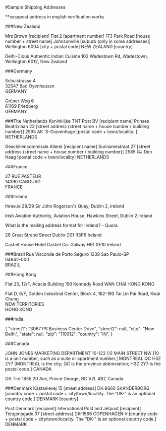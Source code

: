 #Sample Shipping Addresses

**easypost address in english verification works



###New Zealand

Mrs Brown          [recipient]
Flat 2             [apartment number]
173 Park Road      [house number + street name]
Johnsonville       [suburb (only in some addresses)]
Wellington 6004    [city + postal code]
NEW ZEALAND        [country]


Delhi-Cious Authentic Indian Cuisine
102 Wadestown Rd, 
Wadestown, 
Wellington 6012, New Zealand



###Germany
     
Schulstrasse 4           
32547 Bad Oyenhausen     
GERMANY    


Grüner Weg 6             
61169 Friedberg          
GERMANY
   
   
###The Netherlands
Koninklijke TNT Post BV   [recipient name]
Prinses Beatrixlaan 23    [street address (street name + house number / building number)]
2595 AK  'S-Gravenhage    [postal code + town/locality. ]
NETHERLANDS    
   
   
Geschillencommissie Allerei          [recipient name]
Surinamestraat 27                    [street address (street name + house number / building number)]
2585 GJ  Den Haag                    [postal code + town/locality]
NETHERLANDS   
   

###France
            
27 RUE PASTEUR        
14390 CABOURG         
FRANCE



###Ireland

three.ie
28/29 Sir John Rogerson's Quay, 
Dublin 2, 
Ireland


Irish Aviation Authority,
Aviation House,
Hawkins Street,
Dublin 2
Ireland

What is the mailing address format for Ireland? - Quora

26 Great Strand Street
Dublin
D01 R3P6
Ireland

Cashel House Hotel
Cashel
Co. Galway
H91 XE10
Ireland


###Brazil
Rua Visconde de Porto Seguro 1238
Sao Paulo-SP                  
04642-000                     
BRAZIL   


###Hong Kong

Flat 25, 12/F, Acacia Building
150 Kennedy Road
WAN CHAI
HONG KONG   

Flat D, 6/F, Golden Industrial Center, Block 4,
182-190 Tai Lin Pai Road,
Kwai Chung                  
NEW TERRITORIES             
HONG KONG
   

###India

{
  "street1": "3067 PS Business Center Drive",
  "street2": null,
  "city": "New Delhi",
  "state": null,
  "zip": "110012",
  "country": "IN",
}


###Canada

JOHN JONES
MARKETING DEPARTMENT
10-123 1/2 MAIN STREET NW    [10 is a unit number, such as a suite or apartment number.]
MONTREAL QC  H3Z 2Y7         [MONTREAL is the city;  QC is the province abbreviation;  H3Z 2Y7 is the postal code.]
CANADA  

OK Tire
1655 20 Ave, 
Prince George, 
BC V2L 4B7, Canada



###Denmark
Kastanievej 15                  [street address]
DK-8660 SKANDERBORG             [country code + postal code + city/town/locality.  The "DK-" is an optional country code.]
DENMARK                         [country]

Post Denmark                    [recipient]
International Post and Jetpost  [recipient]
Tietgensgade 37                 [street address]
DK-1566 COPENHAGEN V            [country code + postal code + city/town/locality.  The "DK-" is an optional country code.]
DENMARK      








